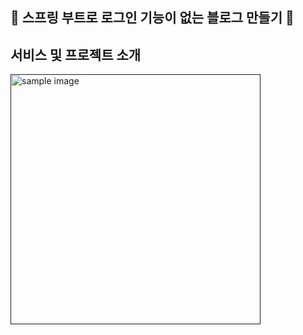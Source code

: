 🤘 스프링 부트로 로그인 기능이 없는 블로그 만들기 🤘
 ------------------------------------

## 서비스 및 프로젝트 소개
<a href=""><img src="https://img.shields.io/badge/-%E3%85%8E%E3%85%87%E3%85%8E%E3%85%87-green" width="400px" alt="sample image"></a> 


